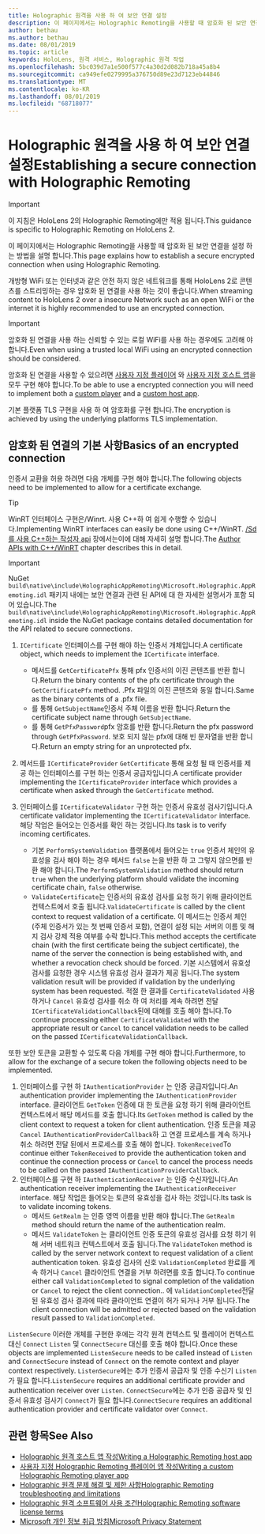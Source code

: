 ```yaml
---
title: Holographic 원격을 사용 하 여 보안 연결 설정
description: 이 페이지에서는 Holographic Remoting을 사용할 때 암호화 된 보안 연결을 설정 하는 방법을 설명 합니다.
author: bethau
ms.author: bethau
ms.date: 08/01/2019
ms.topic: article
keywords: HoloLens, 원격 서비스, Holographic 원격 작업
ms.openlocfilehash: 5bc039d7a1e500f577c4a30d2d082b718a45a8b4
ms.sourcegitcommit: ca949efe0279995a376750d89e23d7123eb44846
ms.translationtype: MT
ms.contentlocale: ko-KR
ms.lasthandoff: 08/01/2019
ms.locfileid: "68718077"
---
```

# <a name="establishing-a-secure-connection-with-holographic-remoting"></a><span data-ttu-id="a72bb-104">Holographic 원격을 사용 하 여 보안 연결 설정</span><span class="sxs-lookup"><span data-stu-id="a72bb-104">Establishing a secure connection with Holographic Remoting</span></span>

>[!IMPORTANT]
><span data-ttu-id="a72bb-105">이 지침은 HoloLens 2의 Holographic Remoting에만 적용 됩니다.</span><span class="sxs-lookup"><span data-stu-id="a72bb-105">This guidance is specific to Holographic Remoting on HoloLens 2.</span></span>

<span data-ttu-id="a72bb-106">이 페이지에서는 Holographic Remoting을 사용할 때 암호화 된 보안 연결을 설정 하는 방법을 설명 합니다.</span><span class="sxs-lookup"><span data-stu-id="a72bb-106">This page explains how to establish a secure encrypted connection when using Holographic Remoting.</span></span>

<span data-ttu-id="a72bb-107">개방형 WiFi 또는 인터넷과 같은 안전 하지 않은 네트워크를 통해 HoloLens 2로 콘텐츠를 스트리밍하는 경우 암호화 된 연결을 사용 하는 것이 좋습니다.</span><span class="sxs-lookup"><span data-stu-id="a72bb-107">When streaming content to HoloLens 2 over a insecure Network such as an open WiFi or the internet it is highly recommended to use an encrypted connection.</span></span>

>[!IMPORTANT]
><span data-ttu-id="a72bb-108">암호화 된 연결을 사용 하는 신뢰할 수 있는 로컬 WiFi를 사용 하는 경우에도 고려해 야 합니다.</span><span class="sxs-lookup"><span data-stu-id="a72bb-108">Even when using a trusted local WiFi using an encrypted connection should be considered.</span></span>

<span data-ttu-id="a72bb-109">암호화 된 연결을 사용할 수 있으려면 [사용자 지정 플레이어](holographic-remoting-create-player.md) 와 [사용자 지정 호스트 앱](holographic-remoting-create-host.md)을 모두 구현 해야 합니다.</span><span class="sxs-lookup"><span data-stu-id="a72bb-109">To be able to use a encrypted connection you will need to implement both a [custom player](holographic-remoting-create-player.md) and a [custom host app](holographic-remoting-create-host.md).</span></span>

<span data-ttu-id="a72bb-110">기본 플랫폼 TLS 구현을 사용 하 여 암호화를 구현 합니다.</span><span class="sxs-lookup"><span data-stu-id="a72bb-110">The encryption is achieved by using the underlying platforms TLS implementation.</span></span>

## <a name="basics-of-an-encrypted-connection"></a><span data-ttu-id="a72bb-111">암호화 된 연결의 기본 사항</span><span class="sxs-lookup"><span data-stu-id="a72bb-111">Basics of an encrypted connection</span></span>

<span data-ttu-id="a72bb-112">인증서 교환을 허용 하려면 다음 개체를 구현 해야 합니다.</span><span class="sxs-lookup"><span data-stu-id="a72bb-112">The following objects need to be implemented to allow for a certificate exchange.</span></span>

>[!TIP]
><span data-ttu-id="a72bb-113">WinRT 인터페이스 구현은/Winrt. 사용 C++하 여 쉽게 수행할 수 있습니다.</span><span class="sxs-lookup"><span data-stu-id="a72bb-113">Implementing WinRT interfaces can easily be done using C++/WinRT.</span></span> <span data-ttu-id="a72bb-114">[/Sd를 사용 C++하는 작성자 api](https://docs.microsoft.com/en-us/windows/uwp/cpp-and-winrt-apis/author-apis) 장에서는이에 대해 자세히 설명 합니다.</span><span class="sxs-lookup"><span data-stu-id="a72bb-114">The [Author APIs with C++/WinRT](https://docs.microsoft.com/en-us/windows/uwp/cpp-and-winrt-apis/author-apis) chapter describes this in detail.</span></span>

>[!IMPORTANT]
><span data-ttu-id="a72bb-115">NuGet ```build\native\include\HolographicAppRemoting\Microsoft.Holographic.AppRemoting.idl``` 패키지 내에는 보안 연결과 관련 된 API에 대 한 자세한 설명서가 포함 되어 있습니다.</span><span class="sxs-lookup"><span data-stu-id="a72bb-115">The ```build\native\include\HolographicAppRemoting\Microsoft.Holographic.AppRemoting.idl``` inside the NuGet package contains detailed documentation for the API related to secure connections.</span></span>

1) <span data-ttu-id="a72bb-116">```ICertificate``` 인터페이스를 구현 해야 하는 인증서 개체입니다.</span><span class="sxs-lookup"><span data-stu-id="a72bb-116">A certificate object, which needs to implement the ```ICertificate``` interface.</span></span>

    * <span data-ttu-id="a72bb-117">메서드를 ```GetCertificatePfx``` 통해 pfx 인증서의 이진 콘텐츠를 반환 합니다.</span><span class="sxs-lookup"><span data-stu-id="a72bb-117">Return the binary contents of the pfx certificate through the ```GetCertificatePfx``` method.</span></span> <span data-ttu-id="a72bb-118">.Pfx 파일의 이진 콘텐츠와 동일 합니다.</span><span class="sxs-lookup"><span data-stu-id="a72bb-118">Same as the binary contents of a .pfx file.</span></span>
    * <span data-ttu-id="a72bb-119">를 통해 ```GetSubjectName```인증서 주체 이름을 반환 합니다.</span><span class="sxs-lookup"><span data-stu-id="a72bb-119">Return the certificate subject name through ```GetSubjectName```.</span></span>
    * <span data-ttu-id="a72bb-120">를 통해 ```GetPfxPassword```pfx 암호를 반환 합니다.</span><span class="sxs-lookup"><span data-stu-id="a72bb-120">Return the pfx password through ```GetPfxPassword```.</span></span> <span data-ttu-id="a72bb-121">보호 되지 않는 pfx에 대해 빈 문자열을 반환 합니다.</span><span class="sxs-lookup"><span data-stu-id="a72bb-121">Return an empty string for an unprotected pfx.</span></span>

2) <span data-ttu-id="a72bb-122">메서드를 ```ICertificateProvider``` ```GetCertificate``` 통해 요청 될 때 인증서를 제공 하는 인터페이스를 구현 하는 인증서 공급자입니다.</span><span class="sxs-lookup"><span data-stu-id="a72bb-122">A certificate provider implementing the ```ICertificateProvider``` interface which provides a certificate when asked through the ```GetCertificate``` method.</span></span>

3) <span data-ttu-id="a72bb-123">인터페이스를 ```ICertificateValidator``` 구현 하는 인증서 유효성 검사기입니다.</span><span class="sxs-lookup"><span data-stu-id="a72bb-123">A certificate validator implementing the ```ICertificateValidator``` interface.</span></span> <span data-ttu-id="a72bb-124">해당 작업은 들어오는 인증서를 확인 하는 것입니다.</span><span class="sxs-lookup"><span data-stu-id="a72bb-124">Its task is to verify incoming certificates.</span></span>
    * <span data-ttu-id="a72bb-125">기본 ```PerformSystemValidation``` 플랫폼에서 들어오는 ```true``` 인증서 체인의 유효성을 검사 해야 하는 경우 메서드 ```false``` 는을 반환 하 고 그렇지 않으면를 반환 해야 합니다.</span><span class="sxs-lookup"><span data-stu-id="a72bb-125">The ```PerformSystemValidation``` method should return ```true``` when the underlying platform should validate the incoming certificate chain, ```false``` otherwise.</span></span>
    * <span data-ttu-id="a72bb-126">```ValidateCertificate```는 인증서의 유효성 검사를 요청 하기 위해 클라이언트 컨텍스트에서 호출 됩니다.</span><span class="sxs-lookup"><span data-stu-id="a72bb-126">```ValidateCertificate``` is called by the client context to request validation of a certificate.</span></span> <span data-ttu-id="a72bb-127">이 메서드는 인증서 체인 (주체 인증서가 있는 첫 번째 인증서 포함), 연결이 설정 되는 서버의 이름 및 해지 검사 강제 적용 여부를 수락 합니다.</span><span class="sxs-lookup"><span data-stu-id="a72bb-127">This method accepts the certificate chain (with the first certificate being the subject certificate), the name of the server the connection is being established with, and whether a revocation check should be forced.</span></span> <span data-ttu-id="a72bb-128">기본 시스템에서 유효성 검사를 요청한 경우 시스템 유효성 검사 결과가 제공 됩니다.</span><span class="sxs-lookup"><span data-stu-id="a72bb-128">The system validation result will be provided if validation by the underlying system has been requested.</span></span> <span data-ttu-id="a72bb-129">적절 한 결과를 ```CertificateValidated``` 사용 하거나 ```Cancel``` 유효성 검사를 취소 하 여 처리를 계속 하려면 전달 ```ICertificateValidationCallback```된에 대해를 호출 해야 합니다.</span><span class="sxs-lookup"><span data-stu-id="a72bb-129">To continue processing either ```CertificateValidated``` with the appropriate result or ```Cancel``` to cancel validation needs to be called on the passed ```ICertificateValidationCallback```.</span></span>

<span data-ttu-id="a72bb-130">또한 보안 토큰을 교환할 수 있도록 다음 개체를 구현 해야 합니다.</span><span class="sxs-lookup"><span data-stu-id="a72bb-130">Furthermore, to allow for the exchange of a secure token the following objects need to be implemented.</span></span>

1) <span data-ttu-id="a72bb-131">인터페이스를 구현 하 ```IAuthenticationProvider``` 는 인증 공급자입니다.</span><span class="sxs-lookup"><span data-stu-id="a72bb-131">An authentication provider implementing the ```IAuthenticationProvider``` interface.</span></span> <span data-ttu-id="a72bb-132">클라이언트 ```GetToken``` 인증에 대 한 토큰을 요청 하기 위해 클라이언트 컨텍스트에서 해당 메서드를 호출 합니다.</span><span class="sxs-lookup"><span data-stu-id="a72bb-132">Its ```GetToken``` method is called by the client context to request a token for client authentication.</span></span> <span data-ttu-id="a72bb-133">인증 토큰을 제공 ```Cancel``` ```IAuthenticationProviderCallback```하 고 연결 프로세스를 계속 하거나 취소 하려면 전달 된에서 프로세스를 호출 해야 합니다. ```TokenReceived```</span><span class="sxs-lookup"><span data-stu-id="a72bb-133">To continue either ```TokenReceived``` to provide the authentication token and continue the connection process or ```Cancel``` to cancel the process needs to be called on the passed ```IAuthenticationProviderCallback```.</span></span>
2) <span data-ttu-id="a72bb-134">인터페이스를 구현 하 ```IAuthenticationReceiver``` 는 인증 수신자입니다.</span><span class="sxs-lookup"><span data-stu-id="a72bb-134">An authentication receiver implementing the ```IAuthenticationReceiver``` interface.</span></span> <span data-ttu-id="a72bb-135">해당 작업은 들어오는 토큰의 유효성을 검사 하는 것입니다.</span><span class="sxs-lookup"><span data-stu-id="a72bb-135">Its task is to validate incoming tokens.</span></span>
    * <span data-ttu-id="a72bb-136">메서드 ```GetRealm``` 는 인증 영역 이름을 반환 해야 합니다.</span><span class="sxs-lookup"><span data-stu-id="a72bb-136">The ```GetRealm``` method should return the name of the authentication realm.</span></span>
    * <span data-ttu-id="a72bb-137">메서드 ```ValidateToken``` 는 클라이언트 인증 토큰의 유효성 검사를 요청 하기 위해 서버 네트워크 컨텍스트에서 호출 됩니다.</span><span class="sxs-lookup"><span data-stu-id="a72bb-137">The ```ValidateToken``` method is called by the server network context to request validation of a client authentication token.</span></span> <span data-ttu-id="a72bb-138">유효성 검사의 신호 ```ValidationCompleted``` 완료를 계속 하거나 ```Cancel``` 클라이언트 연결을 거부 하려면를 호출 합니다.</span><span class="sxs-lookup"><span data-stu-id="a72bb-138">To continue either call ```ValidationCompleted``` to signal completion of the validation or ```Cancel``` to reject the client connection..</span></span> <span data-ttu-id="a72bb-139">에 ```ValidationCompleted```전달 된 유효성 검사 결과에 따라 클라이언트 연결이 허가 되거나 거부 됩니다.</span><span class="sxs-lookup"><span data-stu-id="a72bb-139">The client connection will be admitted or rejected based on the validation result passed to ```ValidationCompleted```.</span></span> 

<span data-ttu-id="a72bb-140">```ListenSecure``` 이러한 개체를 구현한 후에는 각각 원격 컨텍스트 및 플레이어 컨텍스트 대신 ```Connect``` ```Listen``` 및 ```ConnectSecure``` 대신를 호출 해야 합니다.</span><span class="sxs-lookup"><span data-stu-id="a72bb-140">Once these objects are implemented ```ListenSecure``` needs to be called instead of ```Listen``` and ```ConnectSecure``` instead of ```Connect``` on the remote context and player context respectively.</span></span> <span data-ttu-id="a72bb-141">```ListenSecure```에는 추가 인증서 공급자 및 인증 수신기 ```Listen```가 필요 합니다.</span><span class="sxs-lookup"><span data-stu-id="a72bb-141">```ListenSecure``` requires an additional certificate provider and authentication receiver over ```Listen```.</span></span> <span data-ttu-id="a72bb-142">```ConnectSecure```에는 추가 인증 공급자 및 인증서 유효성 검사기 ```Connect```가 필요 합니다.</span><span class="sxs-lookup"><span data-stu-id="a72bb-142">```ConnectSecure``` requires an additional authentication provider and certificate validator over ```Connect```.</span></span>

## <a name="see-also"></a><span data-ttu-id="a72bb-143">관련 항목</span><span class="sxs-lookup"><span data-stu-id="a72bb-143">See Also</span></span>
* [<span data-ttu-id="a72bb-144">Holographic 원격 호스트 앱 작성</span><span class="sxs-lookup"><span data-stu-id="a72bb-144">Writing a Holographic Remoting host app</span></span>](holographic-remoting-create-host.md)
* [<span data-ttu-id="a72bb-145">사용자 지정 Holographic Remoting 플레이어 앱 작성</span><span class="sxs-lookup"><span data-stu-id="a72bb-145">Writing a custom Holographic Remoting player app</span></span>](holographic-remoting-create-player.md)
* [<span data-ttu-id="a72bb-146">Holographic 원격 문제 해결 및 제한 사항</span><span class="sxs-lookup"><span data-stu-id="a72bb-146">Holographic Remoting troubleshooting and limitations</span></span>](holographic-remoting-troubleshooting.md)
* [<span data-ttu-id="a72bb-147">Holographic 원격 소프트웨어 사용 조건</span><span class="sxs-lookup"><span data-stu-id="a72bb-147">Holographic Remoting software license terms</span></span>](https://docs.microsoft.com/en-us/legal/mixed-reality/microsoft-holographic-remoting-software-license-terms)
* [<span data-ttu-id="a72bb-148">Microsoft 개인 정보 취급 방침</span><span class="sxs-lookup"><span data-stu-id="a72bb-148">Microsoft Privacy Statement</span></span>](https://go.microsoft.com/fwlink/?LinkId=521839)